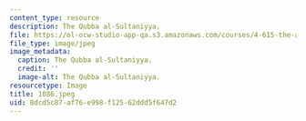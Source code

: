 ```yaml
---
content_type: resource
description: The Qubba al-Sultaniyya.
file: https://ol-ocw-studio-app-qa.s3.amazonaws.com/courses/4-615-the-architecture-of-cairo-spring-2002/8dcd5c87af76e998f12562ddd5f647d2_1086.jpeg
file_type: image/jpeg
image_metadata:
  caption: The Qubba al-Sultaniyya.
  credit: ''
  image-alt: The Qubba al-Sultaniyya.
resourcetype: Image
title: 1086.jpeg
uid: 8dcd5c87-af76-e998-f125-62ddd5f647d2
---
```


